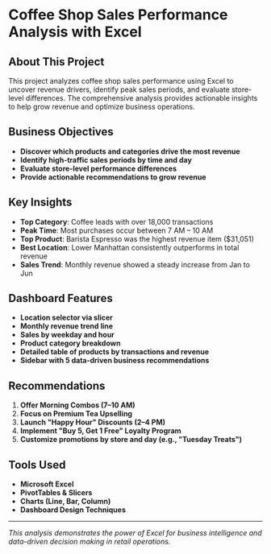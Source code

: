 # Coffee Shop Sales Performance Analysis with Excel

## About This Project

This project analyzes coffee shop sales performance using Excel to uncover revenue drivers, identify peak sales periods, and evaluate store-level differences. The comprehensive analysis provides actionable insights to help grow revenue and optimize business operations.

## Business Objectives

- **Discover which products and categories drive the most revenue**
- **Identify high-traffic sales periods by time and day**
- **Evaluate store-level performance differences**
- **Provide actionable recommendations to grow revenue**

## Key Insights

- **Top Category**: Coffee leads with over 18,000 transactions
- **Peak Time**: Most purchases occur between 7 AM – 10 AM
- **Top Product**: Barista Espresso was the highest revenue item ($31,051)
- **Best Location**: Lower Manhattan consistently outperforms in total revenue
- **Sales Trend**: Monthly revenue showed a steady increase from Jan to Jun

## Dashboard Features

- **Location selector via slicer**
- **Monthly revenue trend line**
- **Sales by weekday and hour**
- **Product category breakdown**
- **Detailed table of products by transactions and revenue**
- **Sidebar with 5 data-driven business recommendations**

## Recommendations

1. **Offer Morning Combos (7–10 AM)**
2. **Focus on Premium Tea Upselling**
3. **Launch "Happy Hour" Discounts (2–4 PM)**
4. **Implement "Buy 5, Get 1 Free" Loyalty Program**
5. **Customize promotions by store and day (e.g., "Tuesday Treats")**

## Tools Used

- **Microsoft Excel**
- **PivotTables & Slicers**
- **Charts (Line, Bar, Column)**
- **Dashboard Design Techniques**

---

*This analysis demonstrates the power of Excel for business intelligence and data-driven decision making in retail operations.*
